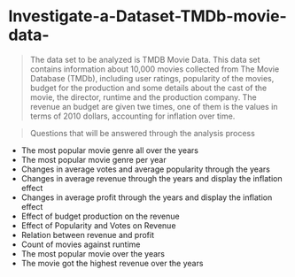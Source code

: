 # Investigate-a-Dataset-TMDb-movie-data-
> The data set to be analyzed is TMDB Movie Data. This data set contains information about 10,000 movies collected from The Movie Database (TMDb), including user ratings, popularity of the movies, budget for the production and some details about the cast of the movie, the director, runtime and the production company. The revenue an budget are given twe times, one of them is the values in terms of 2010 dollars, accounting for inflation over time.

> Questions that will be answered through the analysis process

- The most popular movie genre all over the years
- The most popular movie genre per year
- Changes in average votes and average popularity through the years
- Changes in average revenue through the years and display the inflation effect
- Changes in average profit through the years and display the inflation effect
- Effect of budget production on the revenue
- Effect of Popularity and Votes on Revenue
- Relation between revenue and profit
- Count of movies against runtime
- The most popular movie over the years
- The movie got the highest revenue over the years
